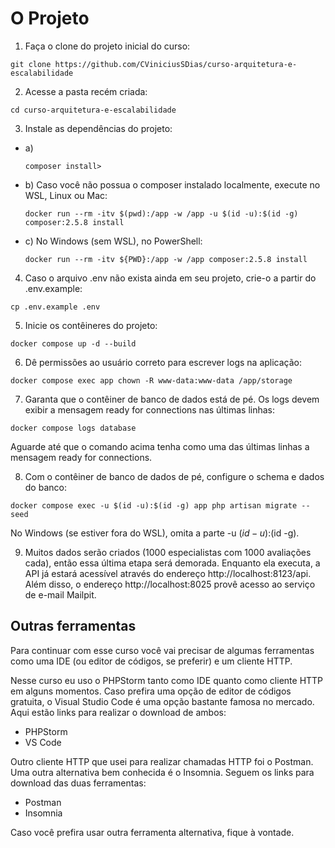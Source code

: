 # O Projeto

1. Faça o clone do projeto inicial do curso:

```shell
git clone https://github.com/CViniciusSDias/curso-arquitetura-e-escalabilidade
```

2. Acesse a pasta recém criada:

```shell
cd curso-arquitetura-e-escalabilidade
```

3. Instale as dependências do projeto:

-   a)

    ```shell
    composer install>
    ```

-   b) Caso você não possua o composer instalado localmente, execute no WSL, Linux ou Mac:

    ```shell
    docker run --rm -itv $(pwd):/app -w /app -u $(id -u):$(id -g) composer:2.5.8 install
    ```

-   c) No Windows (sem WSL), no PowerShell:
    ```shell
    docker run --rm -itv ${PWD}:/app -w /app composer:2.5.8 install
    ```

4. Caso o arquivo .env não exista ainda em seu projeto, crie-o a partir do .env.example:

```shell
cp .env.example .env
```

5. Inicie os contêineres do projeto:

```shell
docker compose up -d --build
```

6. Dê permissões ao usuário correto para escrever logs na aplicação:

```shell
docker compose exec app chown -R www-data:www-data /app/storage
```

7. Garanta que o contêiner de banco de dados está de pé. Os logs devem exibir a mensagem ready for connections nas últimas linhas:

```shell
docker compose logs database
```

Aguarde até que o comando acima tenha como uma das últimas linhas a mensagem ready for connections.

8. Com o contêiner de banco de dados de pé, configure o schema e dados do banco:

```shell
docker compose exec -u $(id -u):$(id -g) app php artisan migrate --seed
```

No Windows (se estiver fora do WSL), omita a parte -u $(id -u):$(id -g).

9. Muitos dados serão criados (1000 especialistas com 1000 avaliações cada), então essa última etapa será demorada. Enquanto ela executa, a API já estará acessível através do endereço http://localhost:8123/api. Além disso, o endereço http://localhost:8025 provê acesso ao serviço de e-mail Mailpit.

## Outras ferramentas

Para continuar com esse curso você vai precisar de algumas ferramentas como uma IDE (ou editor de códigos, se preferir) e um cliente HTTP.

Nesse curso eu uso o PHPStorm tanto como IDE quanto como cliente HTTP em alguns momentos. Caso prefira uma opção de editor de códigos gratuita, o Visual Studio Code é uma opção bastante famosa no mercado. Aqui estão links para realizar o download de ambos:

-   PHPStorm
-   VS Code

Outro cliente HTTP que usei para realizar chamadas HTTP foi o Postman. Uma outra alternativa bem conhecida é o Insomnia. Seguem os links para download das duas ferramentas:

-   Postman
-   Insomnia

Caso você prefira usar outra ferramenta alternativa, fique à vontade.
